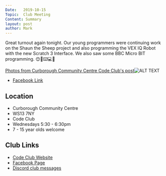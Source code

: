 ```yaml
---
Date:   2019-10-15
Topic:  Club Meeting
Content: Summary
layout: post
author: Mark
---
```

Great turnout again tonight. Our young programmers were continuing work on the Shaun the Sheep project and also programming the VEX IQ Robot with the new Scratch 3 Interface. We also saw some BBC Micro BIT programming. 😊📀⌨️💻💾

[Photos from Curborough Community Centre Code Club's post](https://www.facebook.com/1481985248595237/posts/2310727085721045/)![ALT TEXT](https://scontent.fbhx6-1.fna.fbcdn.net/v/t1.6435-9/72567530_2310720285721725_293348834707243008_n.jpg?_nc_cat=104&ccb=1-7&_nc_sid=dd63ad&_nc_ohc=k2vZ358C2McAX8U2BpX&_nc_ht=scontent.fbhx6-1.fna&edm=AKK4YLsEAAAA&oh=00_AfCAoOqrapUK0GR5MfmLxGkC__bulN0p_gWyngKSqoIJVQ&oe=654E2C96)

* [Facebook Link](https://www.facebook.com/1481985248595237/posts/2310727085721045/)

## Location

* Curborough Community Centre
* WS13 7NY
* Code Club
* Wednesdays 5:30 - 6:30pm
* 7 - 15 year olds welcome

## Club Links

* [Code Club Website](https://lichfield-code-club.github.io/)
* [Facebook Page](https://www.facebook.com/LichfieldCoders)
* [Discord club messages](https://discord.gg/szz6xGK)
